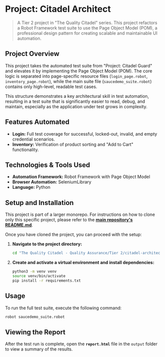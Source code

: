 # Project: Citadel Architect

> A Tier 2 project in "The Quality Citadel" series. This project refactors a Robot Framework test suite to use the Page Object Model (POM), a professional design pattern for creating scalable and maintainable UI automation.

## Project Overview

This project takes the automated test suite from "Project: Citadel Guard" and elevates it by implementing the Page Object Model (POM). The core logic is separated into page-specific resource files (`login_page.robot`, `inventory_page.robot`), while the main suite file (`saucedemo_suite.robot`) contains only high-level, readable test cases.

This structure demonstrates a key architectural skill in test automation, resulting in a test suite that is significantly easier to read, debug, and maintain, especially as the application under test grows in complexity.

## Features Automated
- **Login:** Full test coverage for successful, locked-out, invalid, and empty credential scenarios.
- **Inventory:** Verification of product sorting and "Add to Cart" functionality.

## Technologies & Tools Used
- **Automation Framework:** Robot Framework with Page Object Model
- **Browser Automation:** SeleniumLibrary
- **Language:** Python

## Setup and Installation

This project is part of a larger monorepo. For instructions on how to clone only this specific project, please refer to the **[main repository's README.md](../../../README.md)**.

Once you have cloned the project, you can proceed with the setup:

1. **Navigate to the project directory:**
   ```bash
   cd "The Quality Citadel - Quality Assurance/Tier 2/citadel-architect"
   
2. **Create and activate a virtual environment and install dependencies:**
   ```bash
   python3 -m venv venv
   source venv/bin/activate
   pip install -r requirements.txt
   ```

## Usage
To run the full test suite, execute the following command:
```bash
robot saucedemo_suite.robot
```

## Viewing the Report
After the test run is complete, open the **`report.html`** file in the `output` folder to view a summary of the results.